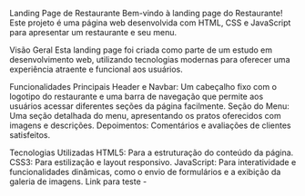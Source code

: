 Landing Page de Restaurante
Bem-vindo à landing page do Restaurante! Este projeto é uma página web 
desenvolvida com HTML, CSS e JavaScript para apresentar um restaurante
e seu menu.

Visão Geral
Esta landing page foi criada como parte de um estudo em desenvolvimento 
web, utilizando tecnologias modernas para oferecer uma experiência 
atraente e funcional aos usuários.

Funcionalidades Principais
Header e Navbar: Um cabeçalho fixo com o logotipo do restaurante e uma 
barra de navegação que permite aos usuários acessar diferentes seções
da página facilmente.
Seção do Menu: Uma seção detalhada do menu, apresentando os pratos 
oferecidos com imagens e descrições.
Depoimentos: Comentários e avaliações de clientes satisfeitos.

Tecnologias Utilizadas
HTML5: Para a estruturação do conteúdo da página.
CSS3: Para estilização e layout responsivo.
JavaScript: Para interatividade e funcionalidades dinâmicas, como o 
envio de formulários e a exibição da galeria de imagens.
Link para teste - 
